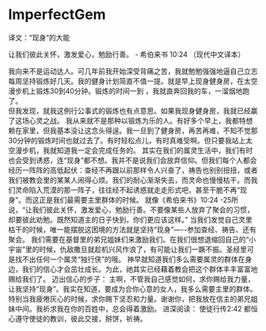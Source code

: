 # ImperfectGem

译文：“现身”的大能


让我们彼此关怀，激发爱心，勉励行善。 - 希伯来书 10:24  （现代中文译本）


我向来不是运动达人。可几年前我开始深受背痛之苦，我就勉勉强强地逼自己立志每周坚持锻炼好几天。我的健身计划简直不值一提。就是早上现身健身房，在太空漫步机上锻炼30到40分钟。锻炼的时间一到 ，我就直奔回我的车，一溜烟地跑了。  
但我发现，就我这例行公事式的锻炼也有点意思。如果我现身健身房，我就已经赢了这场心灵之战。 我从来就不是那种以锻炼为乐的人。有好多个早上，我都特想赖在家里，但我基本没让这念头得逞。我一旦到了健身房，再苦再难，不知不觉那30分钟的锻炼时间也就过去了。有时轻松点儿，有时真难受啊。但只要我站上太空漫步机，我就知道我一定会完成任务的。 
其实在我们的属灵生活中，我们有时也会受到诱惑，连“现身”都不想。我并不是说我们会放弃信仰。但我们每个人都会经历一阵阵的高低起伏：查经不再跟以前那样令人兴奋了，祷告也别别扭扭，或者我们被教会里的某某人闹得心烦。我们的耐心渐渐失去，而灵命也慢慢枯干。而我们灵命陷入荒漠的那一阵子，往往经不起诱惑就走走形式吧，甚至干脆不再“现身”。而这正是我们最需要主里群体的时候。 
就像《希伯来书》10:24 -25所说，“让我们彼此关怀，激发爱心，勉励行善。不要像某些人放弃了聚会的习惯，却要彼此劝勉。既然知道主的日子快到，你们更应该这样。” 
当我们发觉自己灵里枯干的时候，唯一能摆脱这困境的方法就是坚持“现身”—--参加查经、祷告、还有聚会。 我们需要在基督里的弟兄姐妹们来激励我们。在我们很想退缩回自己的“小宇宙”里的时候，仇敌撒旦就趁机兴风作浪了，有可能让我们一蹶不振。圣经里可是找不出任何一个属灵“独行侠”的哦。 
神早就知道我们多么需要属灵的群体在身边，我们的信心才会茁壮成长。为此，祂其实已经藉着教会把这个群体丰丰富富地赐给我们了。 
迈出信心的步子： 
主啊，不管我自己感觉如何，求你赐给我力量，让我坚持“现身”。我实在知道，要成为合你心意的女人，我多么需要主里的群体。特别当我疲倦灰心的时候，求你赐下坚忍和力量。谢谢你，把我放在信主的弟兄姐妹中间。我祈求我在你的百姓中，总会得着激励。 
进深阅读： 
使徒行传2:42  都恒心遵守使徒的教训，彼此交接，掰饼，祈祷。
